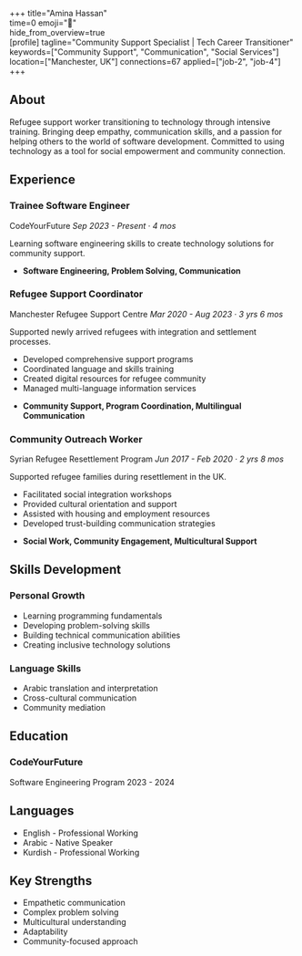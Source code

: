 +++ 
title="Amina Hassan"  
time=0 
emoji="👤"  
hide_from_overview=true  
[profile] 
tagline="Community Support Specialist | Tech Career Transitioner" 
keywords=["Community Support", "Communication", "Social Services"] 
location=["Manchester, UK"] 
connections=67 
applied=["job-2", "job-4"] 
+++

## About

Refugee support worker transitioning to technology through intensive training. Bringing deep empathy, communication skills, and a passion for helping others to the world of software development. Committed to using technology as a tool for social empowerment and community connection.

## Experience

### Trainee Software Engineer

CodeYourFuture
_Sep 2023 - Present · 4 mos_

Learning software engineering skills to create technology solutions for community support.

- **Software Engineering, Problem Solving, Communication**

### Refugee Support Coordinator

Manchester Refugee Support Centre
_Mar 2020 - Aug 2023 · 3 yrs 6 mos_

Supported newly arrived refugees with integration and settlement processes.

- Developed comprehensive support programs
- Coordinated language and skills training
- Created digital resources for refugee community
- Managed multi-language information services

* **Community Support, Program Coordination, Multilingual Communication**

### Community Outreach Worker

Syrian Refugee Resettlement Program
_Jun 2017 - Feb 2020 · 2 yrs 8 mos_

Supported refugee families during resettlement in the UK.

- Facilitated social integration workshops
- Provided cultural orientation and support
- Assisted with housing and employment resources
- Developed trust-building communication strategies

* **Social Work, Community Engagement, Multicultural Support**

## Skills Development

### Personal Growth

- Learning programming fundamentals
- Developing problem-solving skills
- Building technical communication abilities
- Creating inclusive technology solutions

### Language Skills

- Arabic translation and interpretation
- Cross-cultural communication
- Community mediation

## Education

### CodeYourFuture

Software Engineering Program
2023 - 2024

## Languages

- English - Professional Working
- Arabic - Native Speaker
- Kurdish - Professional Working

## Key Strengths

- Empathetic communication
- Complex problem solving
- Multicultural understanding
- Adaptability
- Community-focused approach
